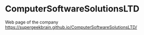 # ComputerSoftwareSolutionsLTD
Web page of the company
https://supergeekbrain.github.io/ComputerSoftwareSolutionsLTD/
